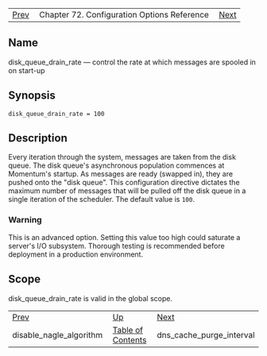 |     |     |     |
| --- | --- | --- |
| [Prev](conf.ref.disable_nagle_algorithm)  | Chapter 72. Configuration Options Reference |  [Next](conf.ref.dns_cache_purge_interval) |

<a name="conf.ref.disk_queue_drain_rate"></a>
## Name

disk_queue_drain_rate — control the rate at which messages are spooled in on start-up

## Synopsis

`disk_queue_drain_rate = 100`

<a name="idp24357056"></a>
## Description

Every iteration through the system, messages are taken from the disk queue. The disk queue's asynchronous population commences at Momentum's startup. As messages are ready (swapped in), they are pushed onto the "disk queue". This configuration directive dictates the maximum number of messages that will be pulled off the disk queue in a single iteration of the scheduler. The default value is `100`.

### Warning

This is an advanced option. Setting this value too high could saturate a server's I/O subsystem. Thorough testing is recommended before deployment in a production environment.

<a name="idp24360800"></a>
## Scope

disk_queue_drain_rate is valid in the global scope.

|     |     |     |
| --- | --- | --- |
| [Prev](conf.ref.disable_nagle_algorithm)  | [Up](config.options.ref) |  [Next](conf.ref.dns_cache_purge_interval) |
| disable_nagle_algorithm  | [Table of Contents](index) |  dns_cache_purge_interval |

